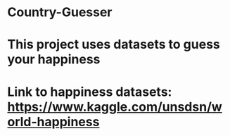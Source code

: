 # Country-Guesser
# This project uses datasets to guess your happiness 
# Link to happiness datasets: https://www.kaggle.com/unsdsn/world-happiness
